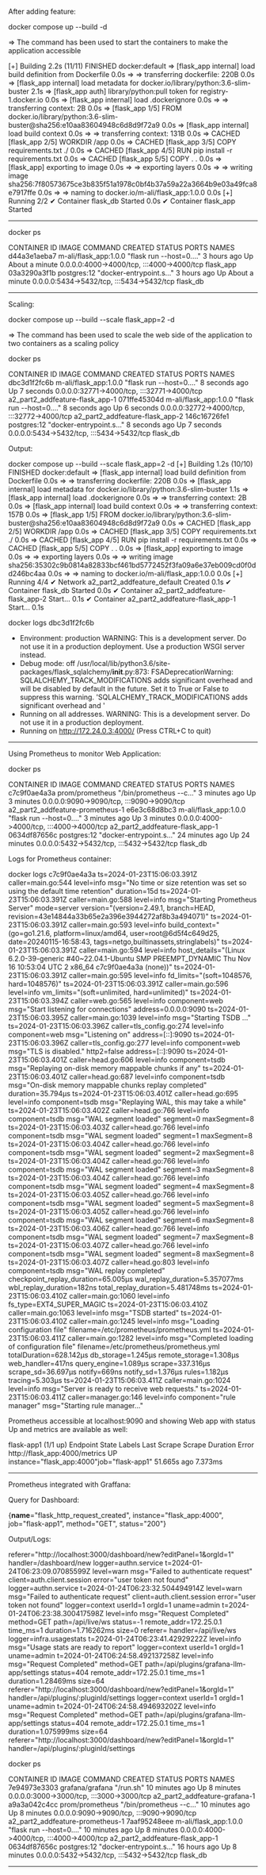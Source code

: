 After adding feature:

docker compose up --build -d

=> The command has been used to start the containers to make the application accessible

[+] Building 2.2s (11/11) FINISHED                                                       docker:default
 => [flask_app internal] load build definition from Dockerfile                                     0.0s
 => => transferring dockerfile: 220B                                                               0.0s
 => [flask_app internal] load metadata for docker.io/library/python:3.6-slim-buster                2.1s
 => [flask_app auth] library/python:pull token for registry-1.docker.io                            0.0s
 => [flask_app internal] load .dockerignore                                                        0.0s
 => => transferring context: 2B                                                                    0.0s
 => [flask_app 1/5] FROM docker.io/library/python:3.6-slim-buster@sha256:e10aa83604948c6d8d9f72a9  0.0s
 => [flask_app internal] load build context                                                        0.0s
 => => transferring context: 131B                                                                  0.0s
 => CACHED [flask_app 2/5] WORKDIR /app                                                            0.0s
 => CACHED [flask_app 3/5] COPY requirements.txt ./                                                0.0s
 => CACHED [flask_app 4/5] RUN pip install -r requirements.txt                                     0.0s
 => CACHED [flask_app 5/5] COPY . .                                                                0.0s
 => [flask_app] exporting to image                                                                 0.0s
 => => exporting layers                                                                            0.0s
 => => writing image sha256:7f80573675ce3b835f51a1978c0bf4b37a59a22a3664b9e03a49fca8e7917ffe       0.0s
 => => naming to docker.io/m-ali/flask_app:1.0.0                                                   0.0s
[+] Running 2/2
 ✔ Container flask_db   Started                                                                    0.0s 
 ✔ Container flask_app  Started         

--------------------------------------------------------------------------------
docker ps

CONTAINER ID   IMAGE                   COMMAND                  CREATED       STATUS              PORTS                                       NAMES
d44a3e1aeba7   m-ali/flask_app:1.0.0   "flask run --host=0.…"   3 hours ago   Up About a minute   0.0.0.0:4000->4000/tcp, :::4000->4000/tcp   flask_app
03a3290a3f1b   postgres:12             "docker-entrypoint.s…"   3 hours ago   Up About a minute   0.0.0.0:5434->5432/tcp, :::5434->5432/tcp   flask_db

-----------------------------------------------------------------------------------
Scaling:

docker compose up --build --scale flask_app=2 -d

=> The command has been used to scale the web side of the application to two containers as a scaling policy

docker ps

CONTAINER ID   IMAGE                   COMMAND                  CREATED         STATUS         PORTS                                         NAMES
dbc3d1f2fc6b   m-ali/flask_app:1.0.0   "flask run --host=0.…"   8 seconds ago   Up 7 seconds   0.0.0.0:32771->4000/tcp, :::32771->4000/tcp   a2_part2_addfeature-flask_app-1
071ffe45304d   m-ali/flask_app:1.0.0   "flask run --host=0.…"   8 seconds ago   Up 6 seconds   0.0.0.0:32772->4000/tcp, :::32772->4000/tcp   a2_part2_addfeature-flask_app-2
146c16726fe1   postgres:12             "docker-entrypoint.s…"   8 seconds ago   Up 7 seconds   0.0.0.0:5434->5432/tcp, :::5434->5432/tcp     flask_db

Output:

docker compose up --build --scale flask_app=2 -d
[+] Building 1.2s (10/10) FINISHED                                                       docker:default
 => [flask_app internal] load build definition from Dockerfile                                     0.0s
 => => transferring dockerfile: 220B                                                               0.0s
 => [flask_app internal] load metadata for docker.io/library/python:3.6-slim-buster                1.1s
 => [flask_app internal] load .dockerignore                                                        0.0s
 => => transferring context: 2B                                                                    0.0s
 => [flask_app internal] load build context                                                        0.0s
 => => transferring context: 157B                                                                  0.0s
 => [flask_app 1/5] FROM docker.io/library/python:3.6-slim-buster@sha256:e10aa83604948c6d8d9f72a9  0.0s
 => CACHED [flask_app 2/5] WORKDIR /app                                                            0.0s
 => CACHED [flask_app 3/5] COPY requirements.txt ./                                                0.0s
 => CACHED [flask_app 4/5] RUN pip install -r requirements.txt                                     0.0s
 => CACHED [flask_app 5/5] COPY . .                                                                0.0s
 => [flask_app] exporting to image                                                                 0.0s
 => => exporting layers                                                                            0.0s
 => => writing image sha256:35302c9b0814a82833bcf461bd5772452f3fa09a6e37eb009cd0f0dd246bc4aa       0.0s
 => => naming to docker.io/m-ali/flask_app:1.0.0                                                   0.0s
[+] Running 4/4
 ✔ Network a2_part2_addfeature_default        Created                                              0.1s 
 ✔ Container flask_db                         Started                                              0.0s 
 ✔ Container a2_part2_addfeature-flask_app-2  Start...                                             0.1s 
 ✔ Container a2_part2_addfeature-flask_app-1  Start...                                             0.1s 

 
docker logs dbc3d1f2fc6b

 * Environment: production
   WARNING: This is a development server. Do not use it in a production deployment.
   Use a production WSGI server instead.
 * Debug mode: off
/usr/local/lib/python3.6/site-packages/flask_sqlalchemy/__init__.py:873: FSADeprecationWarning: SQLALCHEMY_TRACK_MODIFICATIONS adds significant overhead and will be disabled by default in the future.  Set it to True or False to suppress this warning.
  'SQLALCHEMY_TRACK_MODIFICATIONS adds significant overhead and '
 * Running on all addresses.
   WARNING: This is a development server. Do not use it in a production deployment.
 * Running on http://172.24.0.3:4000/ (Press CTRL+C to quit)


-------------------------------------------------------------------------------------------------------------------------------------------------------

Using Prometheus to monitor Web Application:

docker ps


CONTAINER ID   IMAGE                   COMMAND                  CREATED          STATUS          PORTS                                       NAMES
c7c9f0ae4a3a   prom/prometheus         "/bin/prometheus --c…"   3 minutes ago    Up 3 minutes    0.0.0.0:9090->9090/tcp, :::9090->9090/tcp   a2_part2_addfeature-prometheus-1
e6e3c68d8bc3   m-ali/flask_app:1.0.0   "flask run --host=0.…"   3 minutes ago    Up 3 minutes    0.0.0.0:4000->4000/tcp, :::4000->4000/tcp   a2_part2_addfeature-flask_app-1
0634df87656c   postgres:12             "docker-entrypoint.s…"   24 minutes ago   Up 24 minutes   0.0.0.0:5432->5432/tcp, :::5432->5432/tcp   flask_db

Logs for Prometheus container:

docker logs c7c9f0ae4a3a
ts=2024-01-23T15:06:03.391Z caller=main.go:544 level=info msg="No time or size retention was set so using the default time retention" duration=15d
ts=2024-01-23T15:06:03.391Z caller=main.go:588 level=info msg="Starting Prometheus Server" mode=server version="(version=2.49.1, branch=HEAD, revision=43e14844a33b65e2a396e3944272af8b3a494071)"
ts=2024-01-23T15:06:03.391Z caller=main.go:593 level=info build_context="(go=go1.21.6, platform=linux/amd64, user=root@6d5f4c649d25, date=20240115-16:58:43, tags=netgo,builtinassets,stringlabels)"
ts=2024-01-23T15:06:03.391Z caller=main.go:594 level=info host_details="(Linux 6.2.0-39-generic #40~22.04.1-Ubuntu SMP PREEMPT_DYNAMIC Thu Nov 16 10:53:04 UTC 2 x86_64 c7c9f0ae4a3a (none))"
ts=2024-01-23T15:06:03.391Z caller=main.go:595 level=info fd_limits="(soft=1048576, hard=1048576)"
ts=2024-01-23T15:06:03.391Z caller=main.go:596 level=info vm_limits="(soft=unlimited, hard=unlimited)"
ts=2024-01-23T15:06:03.394Z caller=web.go:565 level=info component=web msg="Start listening for connections" address=0.0.0.0:9090
ts=2024-01-23T15:06:03.395Z caller=main.go:1039 level=info msg="Starting TSDB ..."
ts=2024-01-23T15:06:03.396Z caller=tls_config.go:274 level=info component=web msg="Listening on" address=[::]:9090
ts=2024-01-23T15:06:03.396Z caller=tls_config.go:277 level=info component=web msg="TLS is disabled." http2=false address=[::]:9090
ts=2024-01-23T15:06:03.401Z caller=head.go:606 level=info component=tsdb msg="Replaying on-disk memory mappable chunks if any"
ts=2024-01-23T15:06:03.401Z caller=head.go:687 level=info component=tsdb msg="On-disk memory mappable chunks replay completed" duration=35.794µs
ts=2024-01-23T15:06:03.401Z caller=head.go:695 level=info component=tsdb msg="Replaying WAL, this may take a while"
ts=2024-01-23T15:06:03.402Z caller=head.go:766 level=info component=tsdb msg="WAL segment loaded" segment=0 maxSegment=8
ts=2024-01-23T15:06:03.403Z caller=head.go:766 level=info component=tsdb msg="WAL segment loaded" segment=1 maxSegment=8
ts=2024-01-23T15:06:03.404Z caller=head.go:766 level=info component=tsdb msg="WAL segment loaded" segment=2 maxSegment=8
ts=2024-01-23T15:06:03.404Z caller=head.go:766 level=info component=tsdb msg="WAL segment loaded" segment=3 maxSegment=8
ts=2024-01-23T15:06:03.404Z caller=head.go:766 level=info component=tsdb msg="WAL segment loaded" segment=4 maxSegment=8
ts=2024-01-23T15:06:03.405Z caller=head.go:766 level=info component=tsdb msg="WAL segment loaded" segment=5 maxSegment=8
ts=2024-01-23T15:06:03.405Z caller=head.go:766 level=info component=tsdb msg="WAL segment loaded" segment=6 maxSegment=8
ts=2024-01-23T15:06:03.406Z caller=head.go:766 level=info component=tsdb msg="WAL segment loaded" segment=7 maxSegment=8
ts=2024-01-23T15:06:03.407Z caller=head.go:766 level=info component=tsdb msg="WAL segment loaded" segment=8 maxSegment=8
ts=2024-01-23T15:06:03.407Z caller=head.go:803 level=info component=tsdb msg="WAL replay completed" checkpoint_replay_duration=65.005µs wal_replay_duration=5.357077ms wbl_replay_duration=182ns total_replay_duration=5.481748ms
ts=2024-01-23T15:06:03.410Z caller=main.go:1060 level=info fs_type=EXT4_SUPER_MAGIC
ts=2024-01-23T15:06:03.410Z caller=main.go:1063 level=info msg="TSDB started"
ts=2024-01-23T15:06:03.410Z caller=main.go:1245 level=info msg="Loading configuration file" filename=/etc/prometheus/prometheus.yml
ts=2024-01-23T15:06:03.411Z caller=main.go:1282 level=info msg="Completed loading of configuration file" filename=/etc/prometheus/prometheus.yml totalDuration=628.142µs db_storage=1.245µs remote_storage=1.308µs web_handler=417ns query_engine=1.089µs scrape=337.316µs scrape_sd=36.697µs notify=669ns notify_sd=1.376µs rules=1.182µs tracing=5.303µs
ts=2024-01-23T15:06:03.411Z caller=main.go:1024 level=info msg="Server is ready to receive web requests."
ts=2024-01-23T15:06:03.411Z caller=manager.go:146 level=info component="rule manager" msg="Starting rule manager..."


Prometheus accessible at localhost:9090 and showing Web app with status Up and metrics are available as well:

flask-app1 (1/1 up)
Endpoint	State	Labels	Last Scrape	Scrape Duration	Error
http://flask_app:4000/metrics	UP	
instance="flask_app:4000"job="flask-app1"
51.665s ago	
7.373ms

--------------------------------------------------------------------------------------------------------------------------------------------------------------

Prometheus integrated with Graffana:

Query for Dashboard:

{__name__="flask_http_request_created", instance="flask_app:4000", job="flask-app1", method="GET", status="200"}


Output/Logs:

referer="http://localhost:3000/dashboard/new?editPanel=1&orgId=1" handler=/dashboard/new
logger=authn.service t=2024-01-24T06:23:09.07085599Z level=warn msg="Failed to authenticate request" client=auth.client.session error="user token not found"
logger=authn.service t=2024-01-24T06:23:32.504494914Z level=warn msg="Failed to authenticate request" client=auth.client.session error="user token not found"
logger=context userId=1 orgId=1 uname=admin t=2024-01-24T06:23:38.300417598Z level=info msg="Request Completed" method=GET path=/api/live/ws status=-1 remote_addr=172.25.0.1 time_ms=1 duration=1.716262ms size=0 referer= handler=/api/live/ws
logger=infra.usagestats t=2024-01-24T06:23:41.42929222Z level=info msg="Usage stats are ready to report"
logger=context userId=1 orgId=1 uname=admin t=2024-01-24T06:24:58.492137258Z level=info msg="Request Completed" method=GET path=/api/plugins/grafana-llm-app/settings status=404 remote_addr=172.25.0.1 time_ms=1 duration=1.28469ms size=64 referer="http://localhost:3000/dashboard/new?editPanel=1&orgId=1" handler=/api/plugins/:pluginId/settings
logger=context userId=1 orgId=1 uname=admin t=2024-01-24T06:24:58.494693202Z level=info msg="Request Completed" method=GET path=/api/plugins/grafana-llm-app/settings status=404 remote_addr=172.25.0.1 time_ms=1 duration=1.075999ms size=64 referer="http://localhost:3000/dashboard/new?editPanel=1&orgId=1" handler=/api/plugins/:pluginId/settings


docker ps

CONTAINER ID   IMAGE                   COMMAND                  CREATED          STATUS         PORTS                                       NAMES
7e94973e3303   grafana/grafana         "/run.sh"                10 minutes ago   Up 8 minutes   0.0.0.0:3000->3000/tcp, :::3000->3000/tcp   a2_part2_addfeature-grafana-1
a9a3a042c4cc   prom/prometheus         "/bin/prometheus --c…"   10 minutes ago   Up 8 minutes   0.0.0.0:9090->9090/tcp, :::9090->9090/tcp   a2_part2_addfeature-prometheus-1
7aaf95248eee   m-ali/flask_app:1.0.0   "flask run --host=0.…"   10 minutes ago   Up 8 minutes   0.0.0.0:4000->4000/tcp, :::4000->4000/tcp   a2_part2_addfeature-flask_app-1
0634df87656c   postgres:12             "docker-entrypoint.s…"   16 hours ago     Up 8 minutes   0.0.0.0:5432->5432/tcp, :::5432->5432/tcp   flask_db

--------------------------------------------------------------------------------------------------------------------------------------------------------------------------------